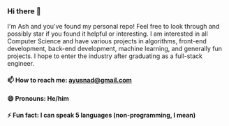 ### Hi there 👋
I'm Ash and you've found my personal repo! Feel free to look through and possibly star if you found it helpful or interesting. I am interested in all Computer Science and have various projects in algorithms, front-end development, back-end development, machine learning, and generally fun projects. I hope to enter the industry after graduating as a full-stack engineer. 

#### 📫 How to reach me: ayusnad@gmail.com 
#### 😄 Pronouns: He/him
#### ⚡ Fun fact: I can speak 5 languages (non-programming, I mean)
